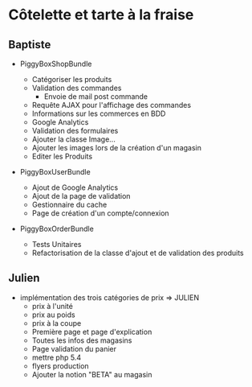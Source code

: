 # Côtelette et tarte à la fraise

## Baptiste

* PiggyBoxShopBundle
	* Catégoriser les produits
	* Validation des commandes
		* Envoie de mail post commande
	* Requête AJAX pour l'affichage des commandes
	* Informations sur les commerces en BDD
	* Google Analytics
	* Validation des formulaires
	* Ajouter la classe Image...
	* Ajouter les images lors de la création d'un magasin
	* Editer les Produits

* PiggyBoxUserBundle
	* Ajout de Google Analytics
	* Ajout de la page de validation
	* Gestionnaire du cache
	* Page de création d'un compte/connexion

* PiggyBoxOrderBundle
	* Tests Unitaires
	* Refactorisation de la classe d'ajout et de validation des produits

## Julien

* implémentation des trois catégories de prix => JULIEN
	* prix à l'unité
	* prix au poids
	* prix à la coupe
 	* Première page et page d'explication
	* Toutes les infos des magasins
	* Page validation du panier
	* mettre php 5.4
	* flyers production
	* Ajouter la notion "BETA" au magasin
